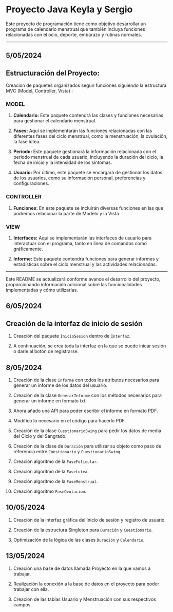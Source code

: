 # Proyecto Java Keyla y Sergio  

Este proyecto de programación tiene como objetivo desarrollar un programa de calendario menstrual que también incluya funciones relacionadas con el ocio, deporte, embarazo y rutinas normales. 

---

## 5/05/2024

## Estructuración del Proyecto:

Creacion de paquetes organizados segun funciones siguiendo la estructura MVC (Model, Controller, Vista) : 

### MODEL 

1. **Calendario:** Este paquete contendrá las clases y funciones necesarias para gestionar el calendario menstrual.

2. **Fases:** Aquí se implementarán las funciones relacionadas con las diferentes fases del ciclo menstrual, como la menstruación, la ovulación, la fase lútea.
   
3. **Periodo:** Este paquete gestionará la información relacionada con el periodo menstrual de cada usuario, incluyendo la duración del ciclo, la fecha de inicio y la intensidad de los síntomas.

4. **Usuario:** Por último, este paquete se encargará de gestionar los datos de los usuarios, como su información personal, preferencias y configuraciones.

### CONTROLLER 

1. **Funciones:** En este paquete se incluirán diversas funciones en las que podremos relacionar la parte de Modelo y la Vista


### VIEW 

1. **Interfaces:** Aquí se implementarán las interfaces de usuario para interactuar con el programa, tanto en línea de comandos como gráficamente.
   
2. **Informe:** Este paquete contendrá funciones para generar informes y estadísticas sobre el ciclo menstrual y las actividades relacionadas.


---

Este README se actualizará conforme avance el desarrollo del proyecto, proporcionando información adicional sobre las funcionalidades implementadas y cómo utilizarlas.


## 6/05/2024

##  Creación de la interfaz de inicio de sesión

1. Creación del paquete `InicioSesion` dentro de `Interfaz`.

2. A continuación, se crea toda la interfaz en la que se puede inicar sesión o darle al botón de registrarse.

## 8/05/2024

1. Creación de la clase `Informe` con todos los atributos necesarios para generar un informe de los datos del usuario.

2. Creación de la clase `GenerarInforme` con los métodos necesarios para generar un informe en formato txt.

3. Ahora añado una API para poder escribir el informe en formato PDF.

4. Modifico lo necesario en el código para hacerlo PDF.

5. Creación de la clase `CuestionarioSwing` para pedir los datos de media del Ciclo y del Sangrado.

6. Creación de la clase de `Duración` para utilizar su objeto como paso de referencia entre `Cuestionario` y `CuestionarioSwing`.

7. Creación algoritmo de la `FaseFolicular`.

8. Creación algoritmo de la `FaseLutea`.

9. Creación algoritmo de la `FaseMenstrual`.

10. Creación algoritmo `FaseOvulacion`.

## 10/05/2024

1. Creación de la interfaz gráfica del inicio de sesión y registro de usuario.

2. Creación de la estructura Singleton para `Duración` y `Cuestionario`.

3. Optimización de la lógica de las clases  `Duración` y `Calendario`.

## 13/05/2024

1. Creación una base de datos llamada Proyecto en la que vamos a trabajar.

2. Realización la conexión a la base de datos en el proyecto para poder trabajar con ella.

3. Creación de las tablas Usuario y Menstruación con sus respectivos campos.